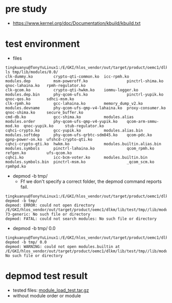 # pre study
- https://www.kernel.org/doc/Documentation/kbuild/kbuild.txt


# test environment
- files
```
tingkuanyu@TonyYuLinux1:/E/GKI/hlos_vendor/out/target/product/oemc1/dlkm/lib/test$ ls tmp/lib/modules/0.0/
clk-dummy.ko         crypto-qti-common.ko  icc-rpmh.ko                modules.dep          msm-poweroff.ko                 pinctrl-shima.ko      qnoc-lahaina.ko   rpmh-regulator.ko
clk-qcom.ko          crypto-qti-hwkm.ko    iommu-logger.ko            modules.dep.bin      phy-qcom-ufs.ko                 pinctrl-yupik.ko      qnoc-qos.ko       sdhci-msm.ko
clk-rpmh.ko          gcc-lahaina.ko        memory_dump_v2.ko          modules.devname      phy-qcom-ufs-qmp-v4-lahaina.ko  proxy-consumer.ko     qnoc-shima.ko     secure_buffer.ko
cmd-db.ko            gcc-shima.ko          modules.alias              modules.order        phy-qcom-ufs-qmp-v4-yupik.ko    qcom-arm-smmu-mod.ko  qnoc-yupik.ko     stub-regulator.ko
cqhci-crypto.ko      gcc-yupik.ko          modules.alias.bin          modules.softdep      phy-qcom-ufs-qrbtc-sdm845.ko    qcom-pdc.ko           qpnp-power-on.ko  ufshcd-crypto-qti.ko
cqhci-crypto-qti.ko  hwkm.ko               modules.builtin.alias.bin  modules.symbols      pinctrl-lahaina.ko              qcom_rpmh.ko          refgen.ko         ufs-qcom.ko
cqhci.ko             icc-bcm-voter.ko      modules.builtin.bin        modules.symbols.bin  pinctrl-msm.ko                  _qcom_scm.ko          rpmhpd.ko
```
- depmod -b tmp/
  - Ff we don't specify a correct folder, the depmod command reports fail.
```
tingkuanyu@TonyYuLinux1:/E/GKI/hlos_vendor/out/target/product/oemc1/dlkm/lib/test$ depmod -b tmp/
depmod: ERROR: could not open directory /E/GKI/hlos_vendor/out/target/product/oemc1/dlkm/lib/test/tmp//lib/modules/5.4.0-73-generic: No such file or directory
depmod: FATAL: could not search modules: No such file or directory
```
- depmod -b tmp/ 0.0
```
tingkuanyu@TonyYuLinux1:/E/GKI/hlos_vendor/out/target/product/oemc1/dlkm/lib/test$ depmod -b tmp/ 0.0
depmod: WARNING: could not open modules.builtin at /E/GKI/hlos_vendor/out/target/product/oemc1/dlkm/lib/test/tmp//lib/modules/0.0: No such file or directory
```

# depmod test result
- tested files: [module_load_test.tar.gz](/.attachments/module_load_test.tar-70561447-8df5-417e-a714-cddaecd38377.gz)
- without module order or module




